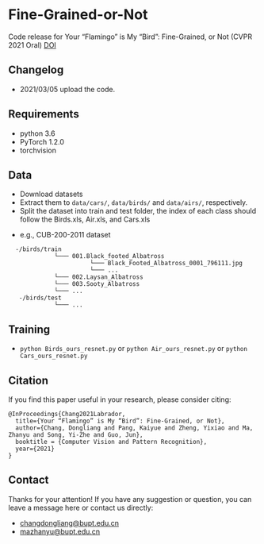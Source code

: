 # Fine-Grained-or-Not
Code release for Your “Flamingo” is My “Bird”: Fine-Grained, or Not (CVPR 2021 Oral)
[DOI](https://arxiv.org/abs/2011.09040 "arxiv")


<!-- ![Labrador](./labrador.jpg) -->



## Changelog
- 2021/03/05 upload the code.


## Requirements

- python 3.6
- PyTorch 1.2.0
- torchvision

## Data
- Download datasets
- Extract them to `data/cars/`, `data/birds/` and `data/airs/`, respectively.
- Split the dataset into train and test folder, the index of each class should follow the Birds.xls, Air.xls, and Cars.xls

* e.g., CUB-200-2011 dataset
```
  -/birds/train
	         └─── 001.Black_footed_Albatross
	                   └─── Black_Footed_Albatross_0001_796111.jpg
	                   └─── ...
	         └─── 002.Laysan_Albatross
	         └─── 003.Sooty_Albatross
	         └─── ...
   -/birds/test	
             └─── ...         
```



## Training
- `python Birds_ours_resnet.py` or `python Air_ours_resnet.py` or `python Cars_ours_resnet.py`




## Citation
If you find this paper useful in your research, please consider citing:
```
@InProceedings{Chang2021Labrador,
  title={Your “Flamingo” is My “Bird”: Fine-Grained, or Not},
  author={Chang, Dongliang and Pang, Kaiyue and Zheng, Yixiao and Ma, Zhanyu and Song, Yi-Zhe and Guo, Jun},
  booktitle = {Computer Vision and Pattern Recognition},
  year={2021}
}
```


## Contact
Thanks for your attention!
If you have any suggestion or question, you can leave a message here or contact us directly:
- changdongliang@bupt.edu.cn
- mazhanyu@bupt.edu.cn

